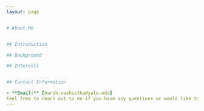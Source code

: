 ```yaml
---
layout: page


# About Me


## Introduction

## Background

## Interests


## Contact Information

- **Email:** [harsh.vashistha@yale.edu]
Feel free to reach out to me if you have any questions or would like to connect!
---
```

